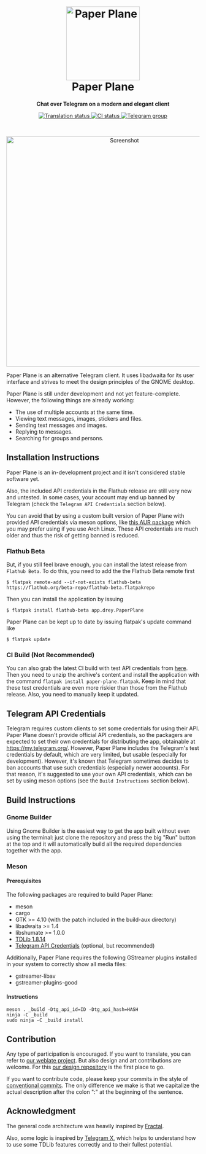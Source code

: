 <h1 align="center">
  <img src="data/icons/app.drey.PaperPlane.svg" alt="Paper Plane" width="192" height="192"/>
  <br>
  Paper Plane
</h1>

<p align="center"><strong>Chat over Telegram on a modern and elegant client</strong></p>

<p align="center">
  <a href="https://hosted.weblate.org/engage/paper-plane/">
    <img src="https://hosted.weblate.org/widgets/paper-plane/-/main/svg-badge.svg" alt="Translation status" />
  </a>
  <a href="https://github.com/paper-plane-developers/paper-plane/actions/workflows/ci.yml">
    <img src="https://github.com/paper-plane-developers/paper-plane/actions/workflows/ci.yml/badge.svg" alt="CI status"/>
  </a>
  <a href="https://t.me/paperplanechat">
    <img src="https://img.shields.io/static/v1?label=Chat&message=@paperplanechat&color=blue&logo=telegram" alt="Telegram group">
  </a>
</p>

<br>

<p align="center">
  <img width=600 src="data/resources/screenshots/screenshot1.png" alt="Screenshot"/>
</p>

Paper Plane is an alternative Telegram client.
It uses libadwaita for its user interface and strives to meet the design principles of the GNOME desktop.

Paper Plane is still under development and not yet feature-complete.
However, the following things are already working:

- The use of multiple accounts at the same time.
- Viewing text messages, images, stickers and files.
- Sending text messages and images.
- Replying to messages.
- Searching for groups and persons.

## Installation Instructions

Paper Plane is an in-development project and it isn't considered stable software yet.

Also, the included API credentials in the Flathub release are still very new and untested. In some cases, your account may end up banned by Telegram (check the `Telegram API Credentials` section below).

You can avoid that by using a custom built version of Paper Plane with provided API credentials via meson options, like [this AUR package](https://aur.archlinux.org/packages/paper-plane-git) which you may prefer using if you use Arch Linux. These API credentials
are much older and thus the risk of getting banned is reduced.

### Flathub Beta

But, if you still feel brave enough, you can install the latest release from `Flathub Beta`. To do this, you need to add the the Flathub Beta remote first
```shell
$ flatpak remote-add --if-not-exists flathub-beta https://flathub.org/beta-repo/flathub-beta.flatpakrepo
```
Then you can install the application by issuing
```shell
$ flatpak install flathub-beta app.drey.PaperPlane
```
Paper Plane can be kept up to date by issuing flatpak's update command like
```shell
$ flatpak update
```

### CI Build (Not Recommended)

You can also grab the latest CI build with test API credentials from [here](https://nightly.link/paper-plane-developers/paper-plane/workflows/ci/main).
Then you need to unzip the archive's content and install the application with the command `flatpak install paper-plane.flatpak`. Keep in mind that these test credentials are even more riskier than those from the Flathub release. Also, you need to manually keep it updated.

## Telegram API Credentials

Telegram requires custom clients to set some credentials for using their API. Paper Plane doesn't provide official API credentials, so the packagers are expected to set their own credentials for distributing the app, obtainable at https://my.telegram.org/. However, Paper Plane includes the Telegram's test credentials by default, which are very limited, but usable (especially for development). However, it's known that Telegram sometimes decides to ban accounts that use such credentials (especially newer accounts). For that reason, it's suggested to use your own API credentials, which can be set by using meson options (see the `Build Instructions` section below).

## Build Instructions

### Gnome Builder

Using Gnome Builder is the easiest way to get the app built without even using the terminal: just clone the repository and press the big "Run" button at the top and it will automatically build all the required dependencies together with the app.

### Meson

#### Prerequisites

The following packages are required to build Paper Plane:

- meson
- cargo
- GTK >= 4.10 (with the patch included in the build-aux directory)
- libadwaita >= 1.4
- libshumate >= 1.0.0
- [TDLib 1.8.14](https://github.com/tdlib/td/commit/8517026415e75a8eec567774072cbbbbb52376c1)
- [Telegram API Credentials](https://my.telegram.org/) (optional, but recommended)

Additionally, Paper Plane requires the following GStreamer plugins installed in your system to correctly show all media files:

- gstreamer-libav
- gstreamer-plugins-good

#### Instructions

```shell
meson . _build -Dtg_api_id=ID -Dtg_api_hash=HASH
ninja -C _build
sudo ninja -C _build install
```

## Contribution

Any type of participation is encouraged. If you want to translate, you can refer to [our weblate project](https://hosted.weblate.org/engage/paper-plane). But also design and art contributions are welcome. For this [our design repository](https://github.com/paper-plane-developers/paper-plane-designs) is the first place to go.

If you want to contribute code, please keep your commits in the style of [conventional commits](https://www.conventionalcommits.org/en/v1.0.0). The only difference we make is that we capitalize the actual description after the colon ":" at the beginning of the sentence.


## Acknowledgment

The general code architecture was heavily inspired by [Fractal](https://gitlab.gnome.org/GNOME/fractal).

Also, some logic is inspired by [Telegram X](https://github.com/TGX-Android/Telegram-X), which helps to understand how to use some TDLib features correctly and to their fullest potential.

